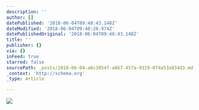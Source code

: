 ```yaml
---
description: ''
author: []
datePublished: '2018-06-04T09:48:43.148Z'
dateModified: '2018-06-04T09:48:20.974Z'
datePublishedOriginal: '2018-06-04T09:48:43.148Z'
title: ''
publisher: {}
via: {}
inFeed: true
starred: false
sourcePath: _posts/2018-06-04-a6c3054f-a867-457a-9319-0f4a53a834d3.md
_context: 'http://schema.org'
_type: Article

---
```

![](https://the-grid-user-content.s3-us-west-2.amazonaws.com/64fdbb21-15cd-4656-9ec4-1bacc27856d9.jpg)